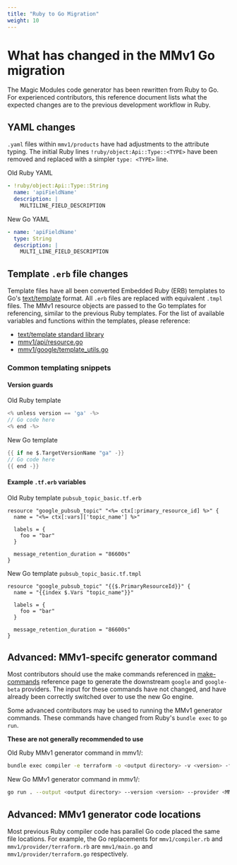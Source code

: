 ```yaml
---
title: "Ruby to Go Migration"
weight: 10
---
```

# What has changed in the MMv1 Go migration

The Magic Modules code generator has been rewritten from Ruby to Go. For experienced contributors, this reference document lists what the expected changes are to the previous development workflow in Ruby.

## YAML changes

`.yaml` files within `mmv1/products` have had adjustments to the attribute typing. The initial Ruby lines `!ruby/object:Api::Type::<TYPE>` have been removed and replaced with a simpler `type: <TYPE>` line.

Old Ruby YAML
```yaml
- !ruby/object:Api::Type::String
  name: 'apiFieldName'
  description: |
    MULTILINE_FIELD_DESCRIPTION
```

New Go YAML
```yaml
- name: 'apiFieldName'
  type: String
  description: |
    MULTI_LINE_FIELD_DESCRIPTION
```

## Template `.erb` file changes

Template files have all been converted Embedded Ruby (ERB) templates to Go's [text/template](https://pkg.go.dev/text/template) format.
All `.erb` files are replaced with equivalent `.tmpl` files. The MMv1 resource objects are passed to the Go templates for referencing, similar to the previous Ruby templates. For the list of available variables and functions within the templates, please reference:

* [text/template standard library](https://pkg.go.dev/text/template)
* [mmv1/api/resource.go](https://github.com/GoogleCloudPlatform/magic-modules/blob/main/mmv1/api/resource.go)
* [mmv1/google/template_utils.go](https://github.com/GoogleCloudPlatform/magic-modules/blob/main/mmv1/google/template_utils.go)

### Common templating snippets

#### Version guards

Old Ruby template
```go
<% unless version == 'ga' -%>
// Go code here
<% end -%>
```

New Go template
```go
{{ if ne $.TargetVersionName "ga" -}}
// Go code here
{{ end -}}
```

#### Example `.tf.erb` variables

Old Ruby template `pubsub_topic_basic.tf.erb`
```hcl
resource "google_pubsub_topic" "<%= ctx[:primary_resource_id] %>" {
  name = "<%= ctx[:vars]['topic_name'] %>"

  labels = {
    foo = "bar"
  }

  message_retention_duration = "86600s"
}
```

New Go template `pubsub_topic_basic.tf.tmpl`
```hcl
resource "google_pubsub_topic" "{{$.PrimaryResourceId}}" {
  name = "{{index $.Vars "topic_name"}}"

  labels = {
    foo = "bar"
  }

  message_retention_duration = "86600s"
}
```

## Advanced: MMv1-specifc generator command

Most contributors should use the make commands referenced in [make-commands](https://googlecloudplatform.github.io/magic-modules/reference/make-commands/) reference page to generate the downstream `google` and `google-beta` providers. The input for these commands have not changed, and have already been correctly switched over to use the new Go engine.

Some advanced contributors may be used to running the MMv1 generator commands. These commands have changed from Ruby's `bundle exec` to `go run`.

**These are not generally recommended to use**

Old Ruby MMv1 generator command in mmv1/:
```bash
bundle exec compiler -e terraform -o <output directory> -v <version> -f <MMv1 provider> -p <products/productfolder>
```

New Go MMv1 generator command in mmv1/:
```bash
go run . --output <output directory> --version <version> --provider <MMv1 provider>
```

## Advanced: MMv1 generator code locations

Most previous Ruby compiler code has parallel Go code placed the same file locations.
For example, the Go replacements for `mmv1/compiler.rb` and `mmv1/provider/terraform.rb` are `mmv1/main.go` and `mmv1/provider/terraform.go` respectively.
